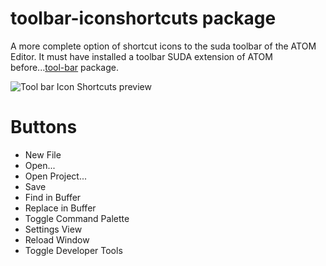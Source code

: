 # toolbar-iconshortcuts package

A more complete option of shortcut icons to the suda toolbar of the ATOM Editor.
It must have installed a toolbar SUDA extension of ATOM before...[tool-bar](https://atom.io/packages/tool-bar) package.

![Tool bar Icon Shortcuts preview](http://www.thiagolucio.com.br/images/toolbar-iconshortcuts.jpg)

# Buttons

* New File
* Open...
* Open Project...
* Save
* Find in Buffer
* Replace in Buffer
* Toggle Command Palette
* Settings View
* Reload Window
* Toggle Developer Tools